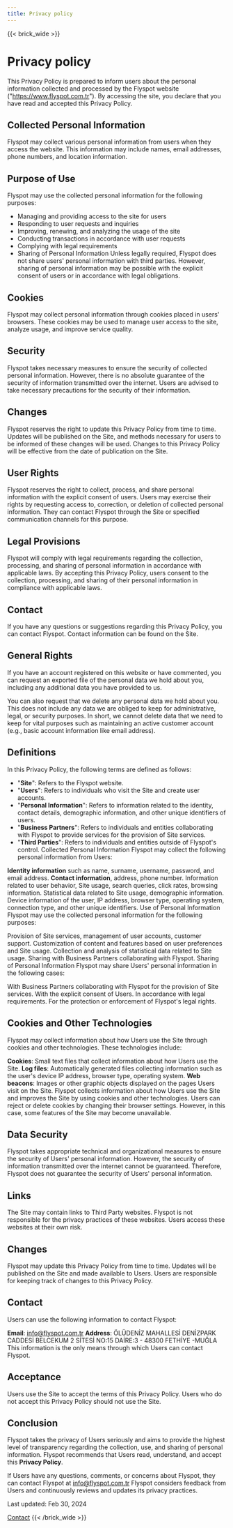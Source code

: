 ```yaml
---
title: Privacy policy
---
```

{{< brick_wide >}}

# Privacy policy

This Privacy Policy is prepared to inform users about the personal information collected and processed by the Flyspot website ("https://www.flyspot.com.tr"). By accessing the site, you declare that you have read and accepted this Privacy Policy.

## Collected Personal Information
Flyspot may collect various personal information from users when they access the website. This information may include names, email addresses, phone numbers, and location information.

## Purpose of Use
Flyspot may use the collected personal information for the following purposes:

- Managing and providing access to the site for users
- Responding to user requests and inquiries
- Improving, renewing, and analyzing the usage of the site
- Conducting transactions in accordance with user requests
- Complying with legal requirements
- Sharing of Personal Information
Unless legally required, Flyspot does not share users' personal information with third parties. However, sharing of personal information may be possible with the explicit consent of users or in accordance with legal obligations.

## Cookies
Flyspot may collect personal information through cookies placed in users' browsers. These cookies may be used to manage user access to the site, analyze usage, and improve service quality.

## Security
Flyspot takes necessary measures to ensure the security of collected personal information. However, there is no absolute guarantee of the security of information transmitted over the internet. Users are advised to take necessary precautions for the security of their information.

## Changes
Flyspot reserves the right to update this Privacy Policy from time to time. Updates will be published on the Site, and methods necessary for users to be informed of these changes will be used. Changes to this Privacy Policy will be effective from the date of publication on the Site.

## User Rights
Flyspot reserves the right to collect, process, and share personal information with the explicit consent of users. Users may exercise their rights by requesting access to, correction, or deletion of collected personal information. They can contact Flyspot through the Site or specified communication channels for this purpose.

## Legal Provisions
Flyspot will comply with legal requirements regarding the collection, processing, and sharing of personal information in accordance with applicable laws. By accepting this Privacy Policy, users consent to the collection, processing, and sharing of their personal information in compliance with applicable laws.

## Contact
If you have any questions or suggestions regarding this Privacy Policy, you can contact Flyspot. Contact information can be found on the Site.

## General Rights
If you have an account registered on this website or have commented, you can request an exported file of the personal data we hold about you, including any additional data you have provided to us.

You can also request that we delete any personal data we hold about you. This does not include any data we are obliged to keep for administrative, legal, or security purposes. In short, we cannot delete data that we need to keep for vital purposes such as maintaining an active customer account (e.g., basic account information like email address).

## Definitions
In this Privacy Policy, the following terms are defined as follows:

- "**Site**": Refers to the Flyspot website.
- "**Users**": Refers to individuals who visit the Site and create user accounts.
- "**Personal Information**": Refers to information related to the identity, contact details, demographic information, and other unique identifiers of users.
- "**Business Partners**": Refers to individuals and entities collaborating with Flyspot to provide services for the provision of Site services.
- "**Third Parties**": Refers to individuals and entities outside of Flyspot's control.
Collected Personal Information
Flyspot may collect the following personal information from Users:

**Identity information** such as name, surname, username, password, and email address. 
**Contact information**, address, phone number.
Information related to user behavior, Site usage, search queries, click rates, browsing information.
Statistical data related to Site usage, demographic information.
Device information of the user, IP address, browser type, operating system, connection type, and other unique identifiers.
Use of Personal Information
Flyspot may use the collected personal information for the following purposes:

Provision of Site services, management of user accounts, customer support.
Customization of content and features based on user preferences and Site usage.
Collection and analysis of statistical data related to Site usage.
Sharing with Business Partners collaborating with Flyspot.
Sharing of Personal Information
Flyspot may share Users' personal information in the following cases:

With Business Partners collaborating with Flyspot for the provision of Site services.
With the explicit consent of Users.
In accordance with legal requirements.
For the protection or enforcement of Flyspot's legal rights.

## Cookies and Other Technologies
Flyspot may collect information about how Users use the Site through cookies and other technologies. These technologies include:

**Cookies**: Small text files that collect information about how Users use the Site.
**Log files**: Automatically generated files collecting information such as the user's device IP address, browser type, operating system.
**Web beacons**: Images or other graphic objects displayed on the pages Users visit on the Site.
Flyspot collects information about how Users use the Site and improves the Site by using cookies and other technologies. Users can reject or delete cookies by changing their browser settings. However, in this case, some features of the Site may become unavailable.

## Data Security
Flyspot takes appropriate technical and organizational measures to ensure the security of Users' personal information. However, the security of information transmitted over the internet cannot be guaranteed. Therefore, Flyspot does not guarantee the security of Users' personal information.

## Links
The Site may contain links to Third Party websites. Flyspot is not responsible for the privacy practices of these websites. Users access these websites at their own risk.

## Changes
Flyspot may update this Privacy Policy from time to time. Updates will be published on the Site and made available to Users. Users are responsible for keeping track of changes to this Privacy Policy.

## Contact
Users can use the following information to contact Flyspot:

**Email**: info@flyspot.com.tr
**Address**: ÖLÜDENİZ MAHALLESİ DENİZPARK CADDESİ BELCEKUM 2 SİTESİ NO:15 DAİRE:3 - 48300 FETHİYE -MUĞLA
This information is the only means through which Users can contact Flyspot.

## Acceptance
Users use the Site to accept the terms of this Privacy Policy. Users who do not accept this Privacy Policy should not use the Site.

## Conclusion
Flyspot takes the privacy of Users seriously and aims to provide the highest level of transparency regarding the collection, use, and sharing of personal information. Flyspot recommends that Users read, understand, and accept this **Privacy Policy**.

If Users have any questions, comments, or concerns about Flyspot, they can contact Flyspot at [info@flyspot.com.tr](mailto:info@flyspot.com.tr) Flyspot considers feedback from Users and continuously reviews and updates its privacy practices.

Last updated: Feb 30, 2024

[Contact](/contact)
{{< /brick_wide >}}